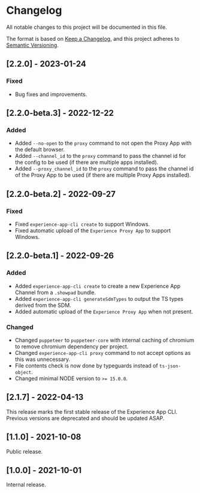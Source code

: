 # Changelog

All notable changes to this project will be documented in this file.

The format is based on [Keep a Changelog](https://keepachangelog.com/en/1.0.0/),
and this project adheres to [Semantic Versioning](https://semver.org/).

## [2.2.0] - 2023-01-24

### Fixed

- Bug fixes and improvements.

## [2.2.0-beta.3] - 2022-12-22

### Added

- Added `--no-open` to the `proxy` command to not open the Proxy App with the
  default browser.
- Added `--channel_id` to the `proxy` command to pass the channel id for the
  config to be used (if there are multiple apps installed).
- Added `--proxy_channel_id` to the `proxy` command to pass the channel id of
  the Proxy App to be used (if there are multiple Proxy Apps installed).

## [2.2.0-beta.2] - 2022-09-27

### Fixed

- Fixed `experience-app-cli create` to support Windows.
- Fixed automatic upload of the `Experience Proxy App` to support Windows.

## [2.2.0-beta.1] - 2022-09-26

### Added

- Added `experience-app-cli create` to create a new Experience App Channel from
  a `.showpad` bundle.
- Added `experience-app-cli generateSdmTypes` to output the TS types derived
  from the SDM.
- Added automatic upload of the `Experience Proxy App` when not present.

### Changed

- Changed `puppeteer` to `puppeteer-core` with internal caching of chromium to
  remove chromium dependency per project.
- Changed `experience-app-cli proxy` command to not accept options as this was
  unnecessary.
- File contents check is now done by typeguards instead of `ts-json-object`.
- Changed minimal NODE version to `>= 15.0.0`.

## [2.1.7] - 2022-04-13

This release marks the first stable release of the Experience App CLI. Previous
versions are deprecated and should be updated ASAP.

## [1.1.0] - 2021-10-08

Public release.

## [1.0.0] - 2021-10-01

Internal release.
